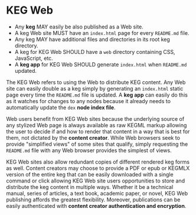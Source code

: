 # KEG Web

* Any **keg** MAY easily be also published as a Web site.
* A keg Web site MUST have an `index.html` page for every `README.md` file.
* Any keg MAY have additional files and directories in its root keg directory.
* A keg for KEG Web SHOULD have a `web` directory containing CSS, JavaScript, etc.
* A **keg app** for KEG Web SHOULD generate `index.html` when `README.md` updated.

The KEG Web refers to using the Web to distribute KEG content. Any Web site can easily double as a keg simply by generating an `index.html` static page every time the `README.md` file is updated. A **keg app** can easily do this as it watches for changes to any nodes because it already needs to automatically update the `dex` **node index file**.

Web users benefit from KEG Web sites because the underlying source of any stylized Web page is always available as raw KEGML markup allowing the user to decide if and how to render that content in a way that is best for them, not dictated by the **content creator**. While Web browsers seek to provide "simplified views" of some sites that qualify, simply requesting the `README.md` file with any Web browser provides the simplest of views.

KEG Web sites also allow redundant copies of different rendered keg forms as well. Content creators may choose to provide a PDF or epub or KEGMLX version of the entire keg that can be easily downloaded with a single command or click allowing KEG Web site users opportunities to store and distribute the keg content in multiple ways. Whether it be a technical manual, series of articles, a text book, academic paper, or novel, KEG Web publishing affords the greatest flexibility. Moreover, publications can be easily authenticated with **content creator authentication and encryption**.
